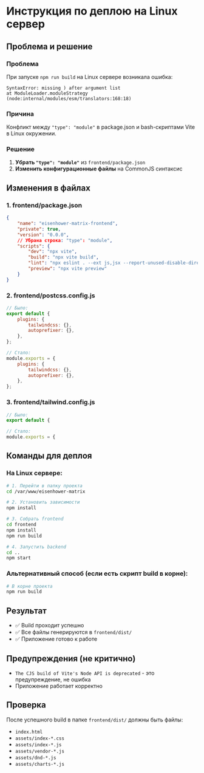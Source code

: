 # Инструкция по деплою на Linux сервер

## Проблема и решение

### Проблема

При запуске `npm run build` на Linux сервере возникала ошибка:

```
SyntaxError: missing ) after argument list
at ModuleLoader.moduleStrategy (node:internal/modules/esm/translators:168:18)
```

### Причина

Конфликт между `"type": "module"` в package.json и bash-скриптами Vite в Linux окружении.

### Решение

1. **Убрать `"type": "module"`** из `frontend/package.json`
2. **Изменить конфигурационные файлы** на CommonJS синтаксис

## Изменения в файлах

### 1. frontend/package.json

```json
{
	"name": "eisenhower-matrix-frontend",
	"private": true,
	"version": "0.0.0",
	// Убрана строка: "type": "module",
	"scripts": {
		"dev": "npx vite",
		"build": "npx vite build",
		"lint": "npx eslint . --ext js,jsx --report-unused-disable-directives --max-warnings 0",
		"preview": "npx vite preview"
	}
}
```

### 2. frontend/postcss.config.js

```javascript
// Было:
export default {
	plugins: {
		tailwindcss: {},
		autoprefixer: {},
	},
};

// Стало:
module.exports = {
	plugins: {
		tailwindcss: {},
		autoprefixer: {},
	},
};
```

### 3. frontend/tailwind.config.js

```javascript
// Было:
export default {

// Стало:
module.exports = {
```

## Команды для деплоя

### На Linux сервере:

```bash
# 1. Перейти в папку проекта
cd /var/www/eisenhower-matrix

# 2. Установить зависимости
npm install

# 3. Собрать frontend
cd frontend
npm install
npm run build

# 4. Запустить backend
cd ..
npm start
```

### Альтернативный способ (если есть скрипт build в корне):

```bash
# В корне проекта
npm run build
```

## Результат

-   ✅ Build проходит успешно
-   ✅ Все файлы генерируются в `frontend/dist/`
-   ✅ Приложение готово к работе

## Предупреждения (не критично)

-   `The CJS build of Vite's Node API is deprecated` - это предупреждение, не ошибка
-   Приложение работает корректно

## Проверка

После успешного build в папке `frontend/dist/` должны быть файлы:

-   `index.html`
-   `assets/index-*.css`
-   `assets/index-*.js`
-   `assets/vendor-*.js`
-   `assets/dnd-*.js`
-   `assets/charts-*.js`
